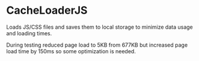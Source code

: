 # CacheLoaderJS
Loads JS/CSS files and saves them to local storage to minimize data usage and loading times.

During testing reduced page load to 5KB from 677KB but increased page load time by 150ms so some optimization is needed.
